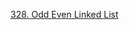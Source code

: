 [328. Odd Even Linked List](https://leetcode.com/problems/odd-even-linked-list/description/?envType=study-plan-v2&envId=leetcode-75)